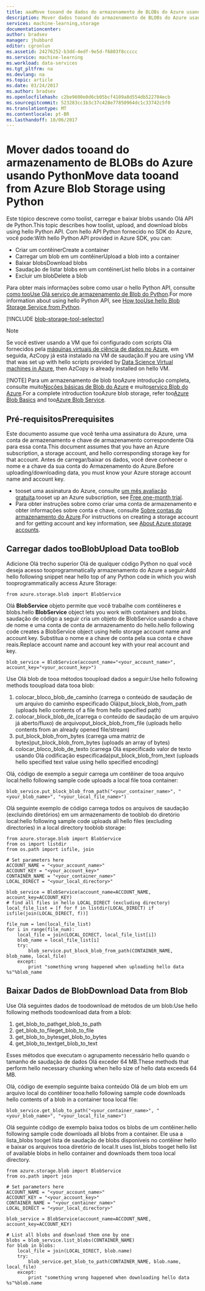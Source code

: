 ```yaml
---
title: aaaMove tooand de dados do armazenamento de BLOBs do Azure usando Python | Microsoft Docs
description: Mover dados tooand do armazenamento de BLOBs do Azure usando Python
services: machine-learning,storage
documentationcenter: 
author: bradsev
manager: jhubbard
editor: cgronlun
ms.assetid: 24276252-b3dd-4edf-9e5d-f6803f8ccccc
ms.service: machine-learning
ms.workload: data-services
ms.tgt_pltfrm: na
ms.devlang: na
ms.topic: article
ms.date: 03/24/2017
ms.author: bradsev
ms.openlocfilehash: c2be9600e0d6cb05bcf4109a8d554db522704ecb
ms.sourcegitcommit: 523283cc1b3c37c428e77850964dc1c33742c5f0
ms.translationtype: MT
ms.contentlocale: pt-BR
ms.lasthandoff: 10/06/2017
---
```

# <a name="move-data-tooand-from-azure-blob-storage-using-python"></a><span data-ttu-id="b0762-103">Mover dados tooand do armazenamento de BLOBs do Azure usando Python</span><span class="sxs-lookup"><span data-stu-id="b0762-103">Move data tooand from Azure Blob Storage using Python</span></span>
<span data-ttu-id="b0762-104">Este tópico descreve como toolist, carregar e baixar blobs usando Olá API de Python.</span><span class="sxs-lookup"><span data-stu-id="b0762-104">This topic describes how toolist, upload, and download blobs using hello Python API.</span></span> <span data-ttu-id="b0762-105">Com hello API Python fornecido no SDK do Azure, você pode:</span><span class="sxs-lookup"><span data-stu-id="b0762-105">With hello Python API provided in Azure SDK, you can:</span></span>

* <span data-ttu-id="b0762-106">Criar um contêiner</span><span class="sxs-lookup"><span data-stu-id="b0762-106">Create a container</span></span>
* <span data-ttu-id="b0762-107">Carregar um blob em um contêiner</span><span class="sxs-lookup"><span data-stu-id="b0762-107">Upload a blob into a container</span></span>
* <span data-ttu-id="b0762-108">Baixar blobs</span><span class="sxs-lookup"><span data-stu-id="b0762-108">Download blobs</span></span>
* <span data-ttu-id="b0762-109">Saudação de listar blobs em um contêiner</span><span class="sxs-lookup"><span data-stu-id="b0762-109">List hello blobs in a container</span></span>
* <span data-ttu-id="b0762-110">Excluir um blob</span><span class="sxs-lookup"><span data-stu-id="b0762-110">Delete a blob</span></span>

<span data-ttu-id="b0762-111">Para obter mais informações sobre como usar o hello Python API, consulte [como tooUse Olá serviço de armazenamento de Blob do Python](../storage/blobs/storage-python-how-to-use-blob-storage.md).</span><span class="sxs-lookup"><span data-stu-id="b0762-111">For more information about using hello Python API, see [How tooUse hello Blob Storage Service from Python](../storage/blobs/storage-python-how-to-use-blob-storage.md).</span></span>

[!INCLUDE [blob-storage-tool-selector](../../includes/machine-learning-blob-storage-tool-selector.md)]

> [!NOTE]
> <span data-ttu-id="b0762-112">Se você estiver usando a VM que foi configurado com scripts Olá fornecidos pela [máquinas virtuais de ciência de dados no Azure](machine-learning-data-science-virtual-machines.md), em seguida, AzCopy já está instalado na VM de saudação.</span><span class="sxs-lookup"><span data-stu-id="b0762-112">If you are using VM that was set up with hello scripts provided by [Data Science Virtual machines in Azure](machine-learning-data-science-virtual-machines.md), then AzCopy is already installed on hello VM.</span></span>
> 
> [!NOTE]
> <span data-ttu-id="b0762-113">Para um armazenamento de blob tooAzure introdução completa, consulte muito[Noções básicas de Blob do Azure](../storage/blobs/storage-dotnet-how-to-use-blobs.md) e muito[serviço Blob do Azure](https://msdn.microsoft.com/library/azure/dd179376.aspx).</span><span class="sxs-lookup"><span data-stu-id="b0762-113">For a complete introduction tooAzure blob storage, refer too[Azure Blob Basics](../storage/blobs/storage-dotnet-how-to-use-blobs.md) and too[Azure Blob Service](https://msdn.microsoft.com/library/azure/dd179376.aspx).</span></span>
> 
> 

## <a name="prerequisites"></a><span data-ttu-id="b0762-114">Pré-requisitos</span><span class="sxs-lookup"><span data-stu-id="b0762-114">Prerequisites</span></span>
<span data-ttu-id="b0762-115">Este documento assume que você tenha uma assinatura do Azure, uma conta de armazenamento e chave de armazenamento correspondente Olá para essa conta.</span><span class="sxs-lookup"><span data-stu-id="b0762-115">This document assumes that you have an Azure subscription, a storage account, and hello corresponding storage key for that account.</span></span> <span data-ttu-id="b0762-116">Antes de carregar/baixar os dados, você deve conhecer o nome e a chave da sua conta do Armazenamento do Azure.</span><span class="sxs-lookup"><span data-stu-id="b0762-116">Before uploading/downloading data, you must know your Azure storage account name and account key.</span></span>

* <span data-ttu-id="b0762-117">tooset uma assinatura do Azure, consulte [um mês avaliação gratuita](https://azure.microsoft.com/pricing/free-trial/).</span><span class="sxs-lookup"><span data-stu-id="b0762-117">tooset up an Azure subscription, see [Free one-month trial](https://azure.microsoft.com/pricing/free-trial/).</span></span>
* <span data-ttu-id="b0762-118">Para obter instruções sobre como criar uma conta de armazenamento e obter informações sobre conta e chave, consulte [Sobre contas do armazenamento do Azure](../storage/common/storage-create-storage-account.md).</span><span class="sxs-lookup"><span data-stu-id="b0762-118">For instructions on creating a storage account and for getting account and key information, see [About Azure storage accounts](../storage/common/storage-create-storage-account.md).</span></span>

## <a name="upload-data-tooblob"></a><span data-ttu-id="b0762-119">Carregar dados tooBlob</span><span class="sxs-lookup"><span data-stu-id="b0762-119">Upload Data tooBlob</span></span>
<span data-ttu-id="b0762-120">Adicione Olá trecho superior Olá de qualquer código Python no qual você deseja acesso tooprogrammatically armazenamento do Azure a seguir:</span><span class="sxs-lookup"><span data-stu-id="b0762-120">Add hello following snippet near hello top of any Python code in which you wish tooprogrammatically access Azure Storage:</span></span>

    from azure.storage.blob import BlobService

<span data-ttu-id="b0762-121">Olá **BlobService** objeto permite que você trabalhe com contêineres e blobs.</span><span class="sxs-lookup"><span data-stu-id="b0762-121">hello **BlobService** object lets you work with containers and blobs.</span></span> <span data-ttu-id="b0762-122">saudação de código a seguir cria um objeto de BlobService usando a chave de nome e uma conta de conta de armazenamento do hello.</span><span class="sxs-lookup"><span data-stu-id="b0762-122">hello following code creates a BlobService object using hello storage account name and account key.</span></span> <span data-ttu-id="b0762-123">Substitua o nome e a chave de conta pela sua conta e chave reais.</span><span class="sxs-lookup"><span data-stu-id="b0762-123">Replace account name and account key with your real account and key.</span></span>

    blob_service = BlobService(account_name="<your_account_name>", account_key="<your_account_key>")

<span data-ttu-id="b0762-124">Use Olá blob de tooa métodos tooupload dados a seguir:</span><span class="sxs-lookup"><span data-stu-id="b0762-124">Use hello following methods tooupload data tooa blob:</span></span>

1. <span data-ttu-id="b0762-125">colocar\_bloco\_blob\_de\_caminho (carrega o conteúdo de saudação de um arquivo do caminho especificado Olá)</span><span class="sxs-lookup"><span data-stu-id="b0762-125">put\_block\_blob\_from\_path (uploads hello contents of a file from hello specified path)</span></span>
2. <span data-ttu-id="b0762-126">colocar\_block_blob\_de\_(carrega o conteúdo de saudação de um arquivo já aberto/fluxo) de arquivo</span><span class="sxs-lookup"><span data-stu-id="b0762-126">put\_block_blob\_from\_file (uploads hello contents from an already opened file/stream)</span></span>
3. <span data-ttu-id="b0762-127">put\_block\_blob\_from\_bytes (carrega uma matriz de bytes)</span><span class="sxs-lookup"><span data-stu-id="b0762-127">put\_block\_blob\_from\_bytes (uploads an array of bytes)</span></span>
4. <span data-ttu-id="b0762-128">colocar\_bloco\_blob\_de\_texto (carrega Olá especificado valor de texto usando Olá codificação especificada)</span><span class="sxs-lookup"><span data-stu-id="b0762-128">put\_block\_blob\_from\_text (uploads hello specified text value using hello specified encoding)</span></span>

<span data-ttu-id="b0762-129">Olá, código de exemplo a seguir carrega um contêiner de tooa arquivo local:</span><span class="sxs-lookup"><span data-stu-id="b0762-129">hello following sample code uploads a local file tooa container:</span></span>

    blob_service.put_block_blob_from_path("<your_container_name>", "<your_blob_name>", "<your_local_file_name>")

<span data-ttu-id="b0762-130">Olá seguinte exemplo de código carrega todos os arquivos de saudação (excluindo diretórios) em um armazenamento de tooblob do diretório local:</span><span class="sxs-lookup"><span data-stu-id="b0762-130">hello following sample code uploads all hello files (excluding directories) in a local directory tooblob storage:</span></span>

    from azure.storage.blob import BlobService
    from os import listdir
    from os.path import isfile, join

    # Set parameters here
    ACCOUNT_NAME = "<your_account_name>"
    ACCOUNT_KEY = "<your_account_key>"
    CONTAINER_NAME = "<your_container_name>"
    LOCAL_DIRECT = "<your_local_directory>"        

    blob_service = BlobService(account_name=ACCOUNT_NAME, account_key=ACCOUNT_KEY)
    # find all files in hello LOCAL_DIRECT (excluding directory)
    local_file_list = [f for f in listdir(LOCAL_DIRECT) if isfile(join(LOCAL_DIRECT, f))]

    file_num = len(local_file_list)
    for i in range(file_num):
        local_file = join(LOCAL_DIRECT, local_file_list[i])
        blob_name = local_file_list[i]
        try:
            blob_service.put_block_blob_from_path(CONTAINER_NAME, blob_name, local_file)
        except:
            print "something wrong happened when uploading hello data %s"%blob_name


## <a name="download-data-from-blob"></a><span data-ttu-id="b0762-131">Baixar Dados de Blob</span><span class="sxs-lookup"><span data-stu-id="b0762-131">Download Data from Blob</span></span>
<span data-ttu-id="b0762-132">Use Olá seguintes dados de toodownload de métodos de um blob:</span><span class="sxs-lookup"><span data-stu-id="b0762-132">Use hello following methods toodownload data from a blob:</span></span>

1. <span data-ttu-id="b0762-133">get\_blob\_to\_path</span><span class="sxs-lookup"><span data-stu-id="b0762-133">get\_blob\_to\_path</span></span>
2. <span data-ttu-id="b0762-134">get\_blob\_to\_file</span><span class="sxs-lookup"><span data-stu-id="b0762-134">get\_blob\_to\_file</span></span>
3. <span data-ttu-id="b0762-135">get\_blob\_to\_bytes</span><span class="sxs-lookup"><span data-stu-id="b0762-135">get\_blob\_to\_bytes</span></span>
4. <span data-ttu-id="b0762-136">get\_blob\_to\_text</span><span class="sxs-lookup"><span data-stu-id="b0762-136">get\_blob\_to\_text</span></span>

<span data-ttu-id="b0762-137">Esses métodos que executam o agrupamento necessário hello quando o tamanho de saudação de dados Olá exceder 64 MB.</span><span class="sxs-lookup"><span data-stu-id="b0762-137">These methods that perform hello necessary chunking when hello size of hello data exceeds 64 MB.</span></span>

<span data-ttu-id="b0762-138">Olá, código de exemplo seguinte baixa conteúdo Olá de um blob em um arquivo local do contêiner tooa:</span><span class="sxs-lookup"><span data-stu-id="b0762-138">hello following sample code downloads hello contents of a blob in a container tooa local file:</span></span>

    blob_service.get_blob_to_path("<your_container_name>", "<your_blob_name>", "<your_local_file_name>")

<span data-ttu-id="b0762-139">Olá seguinte código de exemplo baixa todos os blobs de um contêiner.</span><span class="sxs-lookup"><span data-stu-id="b0762-139">hello following sample code downloads all blobs from a container.</span></span> <span data-ttu-id="b0762-140">Ele usa a lista\_blobs tooget lista de saudação de blobs disponíveis no contêiner hello e baixar os arquivos tooa diretório de local.</span><span class="sxs-lookup"><span data-stu-id="b0762-140">It uses list\_blobs tooget hello list of available blobs in hello container and downloads them tooa local directory.</span></span>

    from azure.storage.blob import BlobService
    from os.path import join

    # Set parameters here
    ACCOUNT_NAME = "<your_account_name>"
    ACCOUNT_KEY = "<your_account_key>"
    CONTAINER_NAME = "<your_container_name>"
    LOCAL_DIRECT = "<your_local_directory>"        

    blob_service = BlobService(account_name=ACCOUNT_NAME, account_key=ACCOUNT_KEY)

    # List all blobs and download them one by one
    blobs = blob_service.list_blobs(CONTAINER_NAME)
    for blob in blobs:
        local_file = join(LOCAL_DIRECT, blob.name)
        try:
            blob_service.get_blob_to_path(CONTAINER_NAME, blob.name, local_file)
        except:
            print "something wrong happened when downloading hello data %s"%blob.name
